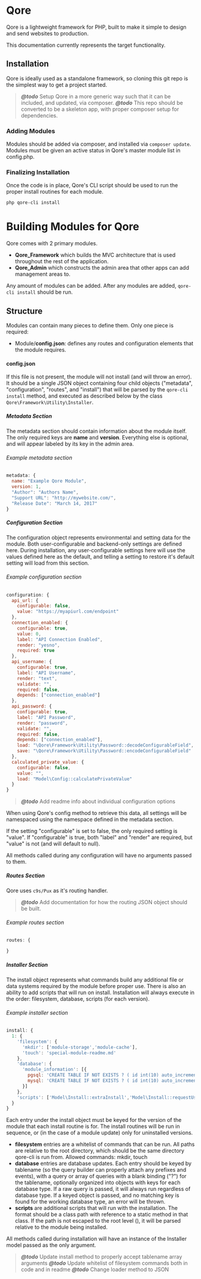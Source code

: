 # Qore

Qore is a lightweight framework for PHP, built to make it simple to design and send websites to production.

This documentation currently represents the target functionality.  

## Installation

Qore is ideally used as a standalone framework, so cloning this git repo is the simplest way to get a project started.  

> *****@todo***** Setup Qore in a more generic way such that it can be included, and updated, via composer.
> *****@todo***** This repo should be converted to be a skeleton app, with proper composer setup for dependencies.

### Adding Modules

Modules should be added via composer, and installed via `composer update`.  Modules must be given an active status in Qore's master module list in config.php.

### Finalizing Installation

Once the code is in place, Qore's CLI script should be used to run the proper install routines for each module.

```bash
php qore-cli install
```

# Building Modules for Qore

Qore comes with 2 primary modules.

* **Qore_Framework** which builds the MVC architecture that is used throughout the rest of the application.
* **Qore_Admin** which constructs the admin area that other apps can add management areas to.

Any amount of modules can be added.  After any modules are added, `qore-cli install` should be run.

## Structure

Modules can contain many pieces to define them.  Only one piece is required:

* Module/**config.json**: defines any routes and configuration elements that the module requires.

#### config.json

If this file is not present, the module will not install (and will throw an error).  It should be a single JSON object containing four child objects ("metadata", "configuration", "routes", and "install") that will be parsed by the `qore-cli install` method, and executed as described below by the class `Qore\Framework\Utility\Installer`.

##### Metadata Section

The metadata section should contain information about the module itself.  The only required keys are **name** and **version**.  Everything else is optional, and will appear labeled by its key in the admin area.

###### Example metadata section
```javascript
metadata: {
  name: "Example Qore Module",
  version: 1,
  "Author": "Authors Name",
  "Support URL": "http://mywebsite.com/",
  "Release Date": "March 14, 2017"
}
```

##### Configuration Section

The configuration object represents environmental and setting data for the module.  Both user-configurable and backend-only settings are defined here.  During installation, any user-configurable settings here will use the values defined here as the default, and telling a setting to restore it's default setting will load from this section.

###### Example configuration section
```javascript
configuration: {
  api_url: {
    configurable: false,
    value: "https://myapiurl.com/endpoint"
  },
  connection_enabled: {
    configurable: true,
    value: 0,
    label: "API Connection Enabled",
    render: "yesno",
    required: true
  },
  api_username: {
    configurable: true,
    label: "API Username",
    render: "text",
    validate: "",
    required: false,
    depends: ["connection_enabled"]
  },
  api_password: {
    configurable: true,
    label: "API Password",
    render: "password",
    validate: "",
    required: false,
    depends: ["connection_enabled"],
    load: "\Qore\Framework\Utility\Password::decodeConfigurableField",
    save: "\Qore\Framework\Utility\Password::encodeConfigurableField"
  },
  calculated_private_value: {
    configurable: false,
    value: "",
    load: "Model\Config::calculatePrivateValue"
  }
}
```

> *****@todo***** Add readme info about individual configuration options

When using Qore's config method to retrieve this data, all settings will be namespaced using the namespace defined in the metadata section.

If the setting "configurable" is set to false, the only required setting is "value".  If "configurable" is true, both "label" and "render" are required, but "value" is not (and will default to null).

All methods called during any configuration will have no arguments passed to them.

##### Routes Section

Qore uses `c9s/Pux` as it's routing handler.

> *****@todo***** Add documentation for how the routing JSON object should be built.

###### Example routes section
```javascript
routes: {

}
```

##### Installer Section

The install object represents what commands build any additional file or data systems required by the module before proper use.  There is also an ability to add scripts that will run on install.  Installation will always execute in the order: filesystem, database, scripts (for each version).

###### Example installer section
```javascript
install: {
  1: {
    'filesystem': {
      'mkdir': ['module-storage','module-cache'],
      'touch': 'special-module-readme.md'
    },
    'database': {
      'module_information': [{
        pgsql: 'CREATE TABLE IF NOT EXISTS ? ( id int(10) auto_increment constraint pk_id primary key )',
        mysql: 'CREATE TABLE IF NOT EXISTS ? ( id int(10) auto_increment, primary key ( id ) )'
      }]
    },
    'scripts': ['Model\Install::extraInstall','Model\Install::requestUserInformation']
  }
}
```

Each entry under the install object must be keyed for the version of the module that each install routine is for.  The install routines will be run in sequence, or (in the case of a module update) only for uninstalled versions.

* **filesystem** entries are a whitelist of commands that can be run.  All paths are relative to the root directory, which should be the same directory qore-cli is run from.  Allowed commands: mkdir, touch
* **database** entries are database updates.  Each entry should be keyed by tablename (so the query builder can properly attach any prefixes and events), with a query or array of queries with a blank binding ("?") for the tablename, optionally organized into objects with keys for each database type.  If a raw query is passed, it will always run regardless of database type.  If a keyed object is passed, and no matching key is found for the working database type, an error will be thrown.
* **scripts** are additional scripts that will run with the installation.  The format should be a class path with reference to a static method in that class.  If the path is not escaped to the root level (\), it will be parsed relative to the module being installed.  

All methods called during installation will have an instance of the Installer model passed as the only argument.

> *****@todo***** Update install method to properly accept tablename array arguments
> *****@todo***** Update whitelist of filesystem commands both in code and in readme
> *****@todo***** Change loader method to JSON
